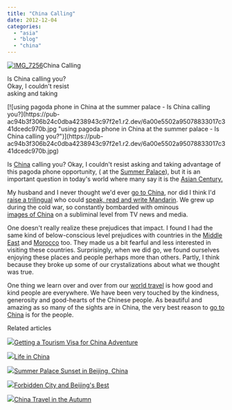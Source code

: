 ```yaml
---
title: "China Calling"
date: 2012-12-04
categories: 
  - "asia"
  - "blog"
  - "china"
---
```


[![IMG_7256](https://pub-ac94b3f306b24c0dba4238943c97f2e1.r2.dev/6a00e5502a95078833017c341dce44970b.jpg "IMG_7256")](https://pub-ac94b3f306b24c0dba4238943c97f2e1.r2.dev/6a00e5502a95078833017c341dce44970b.jpg)China Calling  
  
Is China calling you?  
Okay, I couldn't resist  
asking and taking

<!--more--> [![using pagoda phone in China at the summer palace - Is China calling you?](https://pub-ac94b3f306b24c0dba4238943c97f2e1.r2.dev/6a00e5502a95078833017c341dcedc970b.jpg "using pagoda phone in China at the summer palace - Is China calling you?")](https://pub-ac94b3f306b24c0dba4238943c97f2e1.r2.dev/6a00e5502a95078833017c341dcedc970b.jpg)  
  
Is [China](http://soultravelers3new.local/2012/11/china-travel-in-the-autumn.html "amazing china travel") calling you? Okay, I couldn't resist asking and taking advantage of this pagoda phone opportunity, ( at the [Summer Palace](http://soultravelers3new.local/2012/11/-summer-palace-sunset-in-beijing-china.html "summer palace, china travel ")), but it is an important question in today's world where many say it is the [Asian Century.](http://soultravelers3new.local/2012/06/why-learn-mandarin-in-tropical-asia-penang.html "Asian century - why learn mandarin")  
  
My husband and I never thought we'd ever [go to China](http://soultravelers3new.local/2012/11/beautiful-china.html "go to china"), nor did I think I'd [raise a trilingual](http://soultravelers3new.local/2011/06/how-to-raise-a-bilingual-or-multi-lingual-child-2.html "how to raise a trilingual") who could [speak, read and write Mandarin](http://soultravelers3new.local/2012/11/multilingual-learning-reading-in-3-languages.html "speak, reading and writing in multilanguages"). We grew up during the cold war, so constantly bombarded with ominous  
[images of China](http://soultravelers3new.local/2012/11/visiting-china-and-dragons.html "images of China") on a subliminal level from TV news and media.  
  
One doesn't really realize these prejudices that impact. I found I had the same kind of below-conscious level prejudices with countries in the [Middle East](http://soultravelers3new.local/2012/04/people-of-jordan.html "middle east - people of Jordan travel") and [Morocco](http://soultravelers3new.local/morocco/page/2/ "Morocco") too. They made us a bit fearful and less interested in visiting these countries. Surprisingly, when we did go, we found ourselves enjoying these places and people perhaps more than others. Partly, I think because they broke up some of our crystalizations about what we thought was true.  
  
One thing we learn over and over from our [world travel](http://soultravelers3new.local/2012/01/amazing-family-world-tour.html "family world travel") is how good and kind people are everywhere. We have been very touched by the kindness, generosity and good-hearts of the Chinese people. As beautiful and amazing as so many of the sights are in China, the very best reason to [go to China](http://soultravelers3new.local/2012/11/babies-in-beijing-china-travel-joy.html "go to china") is for the people.

Related articles

[![](http://i.zemanta.com/123754816_80_80.jpg)](http://soultravelers3new.local/2012/11/getting-a-tourism-visa-for-china-adventure.html)[Getting a Tourism Visa for China Adventure](http://soultravelers3new.local/2012/11/getting-a-tourism-visa-for-china-adventure.html)

[![](http://i.zemanta.com/127937940_80_80.jpg)](http://soultravelers3new.local/2012/11/life-in-china.html)[Life in China](http://soultravelers3new.local/2012/11/life-in-china.html)

[![](http://i.zemanta.com/126933485_80_80.jpg)](http://soultravelers3new.local/2012/11/-summer-palace-sunset-in-beijing-china.html)[Summer Palace Sunset in Beijing, China](http://soultravelers3new.local/2012/11/-summer-palace-sunset-in-beijing-china.html)

[![](http://i.zemanta.com/124818251_80_80.jpg)](http://soultravelers3new.local/2012/11/forbidden-city-and-beijings-best.html)[Forbidden City and Beijing's Best](http://soultravelers3new.local/2012/11/forbidden-city-and-beijings-best.html)

[![](http://i.zemanta.com/125088042_80_80.jpg)](http://soultravelers3new.local/2012/11/china-travel-in-the-autumn.html)[China Travel in the Autumn](http://soultravelers3new.local/2012/11/china-travel-in-the-autumn.html)
